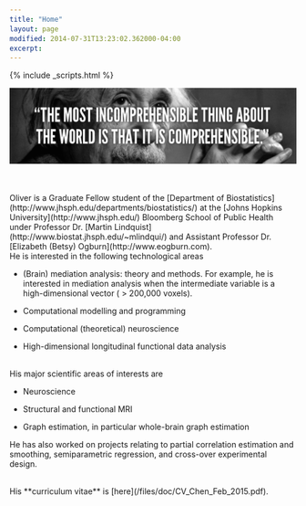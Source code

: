 ```yaml
---
title: "Home"
layout: page
modified: 2014-07-31T13:23:02.362000-04:00
excerpt: 
---
```

{% include _scripts.html %}

![x](/images/Einstein.jpg)

<br />
<br />
Oliver is a Graduate Fellow student of the [Department of Biostatistics](http://www.jhsph.edu/departments/biostatistics/) at the [Johns Hopkins University](http://www.jhsph.edu/) Bloomberg School of Public Health under Professor Dr. [Martin Lindquist](http://www.biostat.jhsph.edu/~mlindqui/) and Assistant Professor Dr. [Elizabeth (Betsy) Ogburn](http://www.eogburn.com).

<br />
He is interested in the following technological areas

- (Brain) mediation analysis: theory and methods. For example, he is interested in mediation analysis when the intermediate variable is a high-dimensional vector ( > 200,000 voxels).

- Computational modelling and programming

- Computational (theoretical) neuroscience

- High-dimensional longitudinal functional data analysis


<br />
His major scientific areas of interests are

- Neuroscience

- Structural and functional MRI

- Graph estimation, in particular whole-brain graph estimation


He has also worked on projects relating to partial correlation estimation and smoothing, semiparametric regression, and cross-over experimental design.

<br />
His **curriculum vitae** is [here](/files/doc/CV_Chen_Feb_2015.pdf).